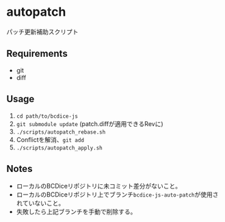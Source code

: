 # autopatch
パッチ更新補助スクリプト

## Requirements
* git
* diff

## Usage
1. `cd path/to/bcdice-js`
2. `git submodule update` (patch.diffが適用できるRevに)
3. `./scripts/autopatch_rebase.sh`
4. Conflictを解消、`git add`
5. `./scripts/autopatch_apply.sh`

## Notes
* ローカルのBCDiceリポジトリに未コミット差分がないこと。
* ローカルのBCDiceリポジトリ上でブランチ`bcdice-js-auto-patch`が使用されていないこと。
* 失敗したら上記ブランチを手動で削除する。

